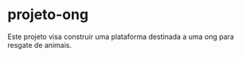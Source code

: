 # projeto-ong
Este projeto visa construir uma plataforma destinada a uma ong para resgate de animais.
